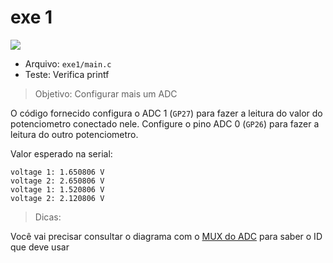 # exe 1

![](diagram.png)

- Arquivo: `exe1/main.c`
- Teste: Verifica printf

> Objetivo: Configurar mais um ADC

O código fornecido configura o ADC 1 (`GP27`) para fazer a leitura do valor do potenciometro conectado nele. Configure o pino ADC 0 (`GP26`) para fazer a leitura do outro potenciometro. 

Valor esperado na serial:

```
voltage 1: 1.650806 V
voltage 2: 2.650806 V
voltage 1: 1.520806 V
voltage 2: 2.120806 V
```

> Dicas:

Você vai precisar consultar o diagrama com o [MUX do ADC](/site/rp2040/imgs/adc.png) para saber o ID que deve usar


